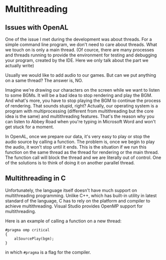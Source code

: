 # Multithreading

## Issues with OpenAL

One of the issue I met during the development was about threads. For a simple command line program, we don't need to care about threads. What we touch on is only a main thread. (Of cource, there are many processes and threads running to provide the environment for testing and debugging your program, created by the IDE. Here we only talk about the part we actually write) 

Usually we would like to add audio to our games. But can we put anything on a same thread? The answer is, NO. 

Imagine we're drawing our characters on the screen while we want to listen to some BGMs. It will be a bad idea to stop rendering and play the BGM. And what's more, you have to stop playing the BGM to continue the process of rendering. That sounds stupid, right? Actually, our operating system is a program with multiprocessing (different from multithreading but the core idea is the same) and multithreading features. That's the reason why you can listen to Abbey Road when you're typing in Microsoft Word and won't get stuck for a moment.

In OpenAL, once we prepare our data, it's very easy to play or stop the audio source by calling a function. The problem is, once we begin to play the audio, it won't stop until it ends. This is the situation if we run this function on the same thread as the thread for rendering or the main thread. The function call will block the thread and we are literally out of control. One of the solutions is to think of doing it on another parallel thread.

## Multithreading in C

Unfortunately, the language itself doesn't have much support on multithreading programming. Unlike C++, which has built-in utility in latest standard of the language, C has to rely on the platform and compiler to achieve multithreading. Visual Studio provides OpenMP support for multithreading. 

Here is an example of calling a function on a new thread:

```
#pragma omp critical
{
    alSourcePlay(bgm);
}
```

in which `#pragma` is a flag for the compiler.